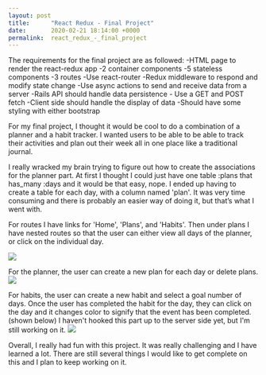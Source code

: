 ```yaml
---
layout: post
title:      "React Redux - Final Project"
date:       2020-02-21 18:14:00 +0000
permalink:  react_redux_-_final_project
---
```



The requirements for the final project are as followed:
-HTML page to render the react-redux app
-2 container components 
-5 stateless components
-3 routes
-Use react-router
-Redux middleware to respond and modify state change
-Use async actions to send and receive data from a server
-Rails API should handle data persistence - Use a GET and POST fetch
-Client side should handle the display of data
-Should have some styling with either bootstrap


For my final project, I thought it would be cool to do a combination of a planner and a habit tracker. I wanted users to be able to be able to track their activities and plan out their week all in one place like a traditional journal.

I really wracked my brain trying to figure out how to create the associations for the planner part. At first I thought I could just have one table :plans that has_many :days and it would be that easy, nope. I ended up having to create a table for each day, with a column named 'plan'. It was very time consuming and there is probably an easier way of doing it, but that’s what I went with. 

For routes I have links for 'Home', 'Plans', and 'Habits'. Then under plans I have nested routes so that the user can either view all days of the planner, or click on the individual day.

![](https://imgur.com/HhWi2Ec)

For the planner, the user can create a new plan for each day or delete plans. 
![](https://imgur.com/enFaRWI)

For habits, the user can create a new habit and select a goal number of days. Once the user has completed the habit for the day, they can click on the day and it changes color to signify that the event has been completed.(shown below) I haven't hooked this part up to the server side yet, but I'm still working on it.
![](https://imgur.com/Bee3Vr9)

Overall, I really had fun with this project. It was really challenging and I have learned a lot. There are still several things I would like to get complete on this and I plan to keep working on it.
